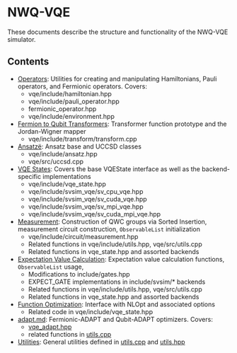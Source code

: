 # NWQ-VQE
These documents describe the structure and functionality of the NWQ-VQE simulator. 


## Contents
- [Operators](components/operators.md): Utilities for creating and manipulating Hamiltonians, Pauli operators, and Fermionic operators. Covers:
  - vqe/include/hamiltonian.hpp
  - vqe/include/pauli_operator.hpp
  - fermionic_operator.hpp
  - vqe/include/environment.hpp
- [Fermion to Qubit Transformers](components/transformers.md): Transformer function prototype and the Jordan-Wigner mapper
  - vqe/include/transform/transform.cpp
- [Ansatzë](components/circuits.md): Ansatz base and UCCSD classes
  - vqe/include/ansatz.hpp
  - vqe/src/uccsd.cpp
- [VQE States](components/vqe_states.md): Covers the base VQEState interface as well as the backend-specific implementations
  - vqe/include/vqe_state.hpp
  - vqe/include/svsim_vqe/sv_cpu_vqe.hpp
  - vqe/include/svsim_vqe/sv_cuda_vqe.hpp
  - vqe/include/svsim_vqe/sv_mpi_vqe.hpp
  - vqe/include/svsim_vqe/sv_cuda_mpi_vqe.hpp
- [Measurement](components/measurement.md): Construction of QWC groups via Sorted Insertion, measurement circuit construction, `ObservableList` initialization
  - vqe/include/circuit/measurement.hpp
  - Related functions in vqe/include/utils.hpp, vqe/src/utils.cpp
  - Related functions in vqe_state.hpp and assorted backends
- [Expectation Value Calculation](components/expectation_values.md): Expectation value calculation functions, `ObservableList` usage, 
  - Modifications to include/gates.hpp
  - EXPECT_GATE implementations in include/svsim/* backends
  - Related functions in vqe/include/utils.hpp, vqe/src/utils.cpp
  - Related functions in vqe_state.hpp and assorted backends
- [Function Optimization](components/optimization.md): Interface with NLOpt and associated options
  - Related code in vqe/include/vqe_state.hpp
- [adapt.md](components/adapt.md): Fermionic-ADAPT and Qubit-ADAPT optimizers. Covers:
  - [vqe_adapt.hpp](../vqe/include/vqe_adapt.hpp)
  - related functions in [utils.cpp](../vqe/src/utils.cpp)
- [Utilities](components/utils.md): General utilities defined in [utils.cpp](../vqe/src/utils.cpp) and [utils.hpp](../vqe/include/utils.hpp)
